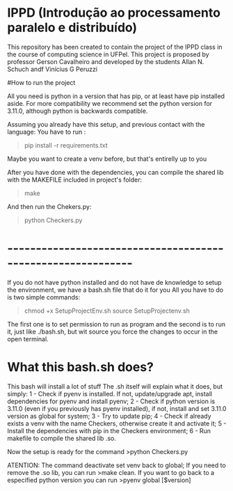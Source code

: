 # IPPD (Introdução ao processamento paralelo e distribuído)

This repository has been created to contain the project of the IPPD class in the course of computing science in UFPel.
This project is proposed by professor Gerson Cavalheiro and developed by the students Allan N. Schuch andf Vinícius G Peruzzi

#How to run the project

All you need is python in a version that has pip, or at least have pip installed aside.
For more compatibility we recommend set the python version for 3.11.0, although python is backwards compatible.

Assuming you already have this setup, and previous contact with the language:
You have to run :
>pip install -r requirements.txt

Maybe you want to create a venv before, but that's entirelly up to you

After you have done with the dependencies, you can compile the shared lib with the MAKEFILE included in project's folder:
>make

And then run the Chekers.py:
>python Checkers.py

# ------------------------------------------------------------

If you do not have python installed and do not have de knowledge to setup the environment, we have a bash.sh file that do it for you
All you have to do is two simple commands:

>chmod +x SetupProjectEnv.sh
>source SetupProjectenv.sh

The first one is to set permission to run as program and the second is to run it, just like ./bash.sh, but wit source you force the changes to occur in the open terminal.

# What this bash.sh does?
This bash will install a lot of stuff
The .sh itself will explain what it does, but simply:
1 - Check if pyenv is installed. If not, update/upgrade apt, install dependencies for pyenv and install pyenv;
2 - Check if python version is 3.11.0 (even if you previously has pyenv installed), if not, install and set 3.11.0 version as global for system;
3 - Try to update pip;
4 - Check if already exists a venv with the name Checkers, otherwise create it and activate it;
5 - Install the dependencies with pip in the Checkers environment;
6 - Run makefile to compile the shared lib .so.

Now the setup is ready for the command >python Checkers.py

ATENTION: The command deactivate set venv back to global;
    If you need to remove the .so lib, you can run >make clean.
    If you want to go back to a especified python version you can run >pyenv global [$version]